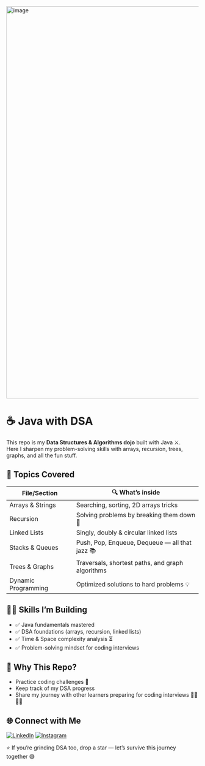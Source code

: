 <img width="1536" height="1024" alt="image" src="https://github.com/user-attachments/assets/789d218e-f75b-460b-91cf-10ca775d03d6" />

# ☕ Java with DSA  

This repo is my **Data Structures & Algorithms dojo** built with Java ⚔️.  
Here I sharpen my problem-solving skills with arrays, recursion, trees, graphs, and all the fun stuff.  

## 📂 Topics Covered  

| File/Section         | 🔍 What’s inside |
|----------------------|------------------|
| Arrays & Strings     | Searching, sorting, 2D arrays tricks |
| Recursion            | Solving problems by breaking them down 🔄 |
| Linked Lists         | Singly, doubly & circular linked lists |
| Stacks & Queues      | Push, Pop, Enqueue, Dequeue — all that jazz 📚 |
| Trees & Graphs       | Traversals, shortest paths, and graph algorithms |
| Dynamic Programming  | Optimized solutions to hard problems 💡 |

## 🧑‍💻 Skills I’m Building  

- ✅ Java fundamentals mastered  
- ✅ DSA foundations (arrays, recursion, linked lists)  
- ✅ Time & Space complexity analysis ⏳  
- ✅ Problem-solving mindset for coding interviews  

## 🚀 Why This Repo?  

- Practice coding challenges 🧩  
- Keep track of my DSA progress  
- Share my journey with other learners preparing for coding interviews 👩‍💻👨‍💻  

## 🌐 Connect with Me  

[![LinkedIn](https://img.shields.io/badge/LinkedIn-blue?style=for-the-badge&logo=linkedin)](https://www.linkedin.com/in/sugatamondal/) [![Instagram](https://img.shields.io/badge/Instagram-pink?style=for-the-badge&logo=instagram)](https://www.instagram.com/sugata_12/)  

⭐ If you’re grinding DSA too, drop a star — let’s survive this journey together 😅  
